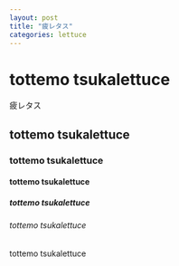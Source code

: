 ```yaml
---
layout: post
title: "疲レタス"
categories: lettuce
---
```

# tottemo tsukalettuce
疲レタス
## tottemo tsukalettuce

### tottemo tsukalettuce

#### tottemo tsukalettuce

##### tottemo tsukalettuce

###### tottemo tsukalettuce

tottemo tsukalettuce
